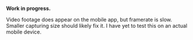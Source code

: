 ﻿**Work in progress.**

Video footage does appear on the mobile app, but framerate is slow. Smaller capturing size should likely fix it. I have yet to test this on an actual mobile device.
